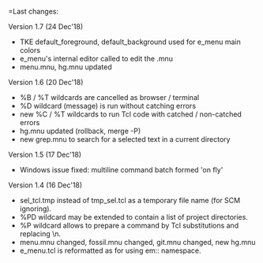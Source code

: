=Last changes:


Version 1.7 (24 Dec'18)

  - TKE default_foreground, default_background used for e_menu main colors
  - e_menu's internal editor called to edit the .mnu
  - menu.mnu, hg.mnu updated


Version 1.6 (20 Dec'18)

  - %B / %T wildcards are cancelled as browser / terminal
  - %D wildcard (message) is run without catching errors
  - new %C / %T wildcards to run Tcl code with catched / non-catched errors
  - hg.mnu updated (rollback, merge -P)
  - new grep.mnu to search for a selected text in a current directory


Version 1.5 (17 Dec'18)

  - Windows issue fixed: multiline command batch formed 'on fly'


Version 1.4 (16 Dec'18)

  - sel_tcl.tmp instead of tmp_sel.tcl as a temporary file name (for SCM ignoring).
  - %PD wildcard may be extended to contain a list of project directories.
  - %P wildcard allows to prepare a command by Tcl substitutions and replacing \n.
  - menu.mnu changed, fossil.mnu changed, git.mnu changed, new hg.mnu
  - e_menu.tcl is reformatted as for using em:: namespace.

